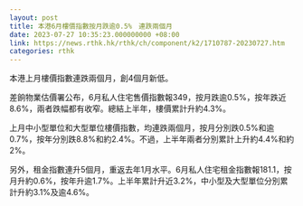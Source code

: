 ```yaml
---
layout: post
title: 本港6月樓價指數按月跌逾0.5%　連跌兩個月
date: 2023-07-27 10:35:23.000000000 +08:00
link: https://news.rthk.hk/rthk/ch/component/k2/1710787-20230727.htm
categories: rthk
---
```


本港上月樓價指數連跌兩個月，創4個月新低。

差餉物業估價署公布，6月私人住宅售價指數報349，按月跌逾0.5%，按年跌近8.6%，兩者跌幅都有收窄。總結上半年，樓價累計升約4.3%。

上月中小型單位和大型單位樓價指數，均連跌兩個月，按月分別跌0.5%和逾0.7%，按年分別跌8.8%和約2.4%。不過，上半年兩者分別累計上升約4.4%和約2%。

另外，租金指數連升5個月，重返去年1月水平。6月私人住宅租金指數報181.1，按月升約0.6%，按年升逾1.7%。上半年累計升近3.2%，中小型及大型單位分別累計升約3.1%及逾4.6%。
